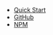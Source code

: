 - [Quick Start](quickstart.md)
- [GitHub](https://github.com/wgumenyuk/spyter)
- [NPM](https://npmjs.com/package/spyter)
